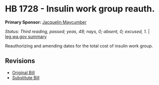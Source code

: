 # HB 1728 - Insulin work group reauth.
**Primary Sponsor:** [Jacquelin Maycumber](/person/leg/maycumbe_ja.md)

*Status: Third reading, passed; yeas, 48; nays, 0; absent, 0; excused, 1.* | [leg.wa.gov summary](https://app.leg.wa.gov/billsummary?BillNumber=1728&Year=2021)

Reauthorizing and amending dates for the total cost of insulin work group.

## Revisions
* [Original Bill](1/)
* [Substitute Bill](S/)